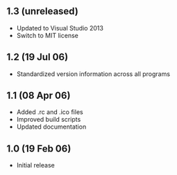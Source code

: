 ## 1.3 (unreleased)

  * Updated to Visual Studio 2013
  * Switch to MIT license

## 1.2 (19 Jul 06)

  * Standardized version information across all programs

## 1.1 (08 Apr 06)

  * Added .rc and .ico files
  * Improved build scripts
  * Updated documentation

## 1.0 (19 Feb 06)

  * Initial release

